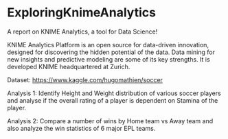 # ExploringKnimeAnalytics
A report on KNIME Analytics, a tool for Data Science!

KNIME Analytics Platform is an open source for data-driven innovation, designed for discovering the hidden potential of the data. Data mining for new insights and predictive modeling are some of its key strengths. It is developed KNIME headquartered at Zurich.

Dataset:
https://www.kaggle.com/hugomathien/soccer

Analysis 1:
Identify Height and Weight distribution of various soccer players and analyse if the overall rating of a player is dependent on Stamina of the player.

Analysis 2:
Compare a number of wins by Home team vs Away team and also analyze the win statistics of 6 major EPL teams.

